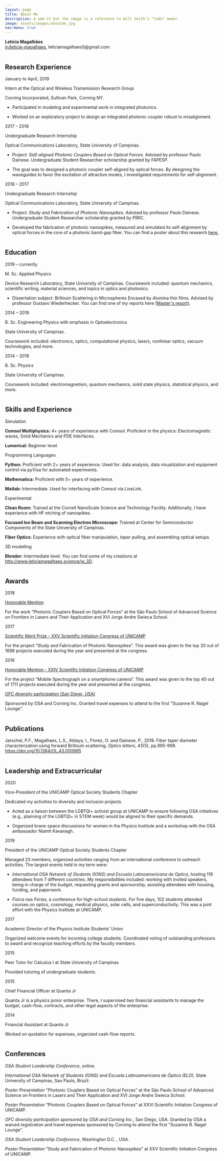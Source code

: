 ```yaml
---
layout: page
title: About Me
description: A web CV but the image is a reference to Will Smith's "tada" meme!
image: assets/images/aboutme.jpg
nav-menu: true
---
```


  <style>

    body.aboutme {
      margin: 0 auto;
      max-width: 50em;
      padding-left: 20px;
      padding-right: 20px;
      padding-top: 50px;
      padding-bottom: 50px;
      hyphens: auto;
      word-wrap: break-word;
      text-rendering: optimizeLegibility;
      font-kerning: normal;
    }

      p, h2, h3 {
        orphans: 3;
        widows: 3;
      }
      h2, h3, h4 {
        page-break-after: avoid;
      }
    }
    p {
      margin: 1em 0;
    }
    img {
      max-width: 100%;
    }
    h1, h2, h3, h4, h5, h6 {
      margin-top: 1.4em;
    }
    h5, h6 {
      font-size: 1em;
      font-style: italic;
    }
    h6 {
      font-weight: normal;
    }
    ol, ul {
      padding-left: 1.7em;
      margin-top: 1em;
    }
    li > ol, li > ul {
      margin-top: 0;
    }
    blockquote {
      margin: 1em 0 1em 1.7em;
      padding-left: 1em;
      border-left: 2px solid #ffffff;
      color:#cceeff;
    }
    code {
      font-family: Menlo, Monaco, 'Lucida Console', Consolas, monospace;
      font-size: 85%;
      margin: 0;
    }
    pre {
      margin: 1em 0;
      overflow: auto;
    }
    pre code {
      padding: 0;
      overflow: visible;
    }
    .sourceCode {
     background-color: transparent;
     overflow: visible;
    }
    hr {
      background-color: white;
      border: none;
      height: 1px;
      margin: 1em 0;
    }
    table {
      margin: 1em 0;
      border-collapse: collapse;
      width: 100%;
      overflow-x: auto;
      display: block;
      font-variant-numeric: lining-nums tabular-nums;
    }
    table caption {
      margin-bottom: 0.75em;
    }
    tbody {
      margin-top: 0.5em;
      border-top: 1px solid #ffffff;
      border-bottom: 1px solid #ffffff;
    }
    th {
      border-top: 1px solid #ffffff;
      padding: 0.25em 0.5em 0.25em 0.5em;
    }
    td {
      padding: 0.125em 0.5em 0.25em 0.5em;
    }
    header {
      margin-bottom: 4em;
      text-align: center;
    }

    code{white-space: pre-wrap;}
    span.smallcaps{font-variant: small-caps;}
    span.underline{text-decoration: underline;}
    div.column{display: inline-block; vertical-align: top; width: 50%;}
    div.hanging-indent{margin-left: 1.5em; text-indent: -1.5em;}
    ul.task-list{list-style: none;}
    .display.math{display: block; text-align: center; margin: 0.5rem auto;}
  </style>


<body class="aboutme">
<p><strong>Letícia Magalhães</strong><br />
<a href="https://www.linkedin.com/in/leticia-magalhaes/">in/leticia-magalhaes</a>, leticiamagalhaes5@gmail.com</p>
<div style="color: cvrulecolor">

<hr />
<h2>Research Experience</h2>
</div>
<p><span><span style="color: cvdurationcolor">January to April, 2019</span></span></p>
<p><span><span style="color: cvtitlecolor">Intern at the Optical and Wireless Transmission Research Group</span></span></p>
<p>Corning Incorporated, Sullivan Park, Corning NY.</p>
<ul>
<li><p>Participated in modeling and experimental work in integrated photonics.</p></li>
<li><p>Worked on an exploratory project to design an integrated photonic coupler robust to misalignment.</p></li>
</ul>
<p><span><span style="color: cvdurationcolor">2017 – 2018</span></span></p>
<p><span><span style="color: cvtitlecolor">Undergraduate Research Internship</span></span></p>
<p>Optical Communications Laboratory, State University of Campinas.</p>
<ul>
<li><p>Project: <em>Self-aligned Photonic Couplers Based on Optical Forces.</em> Advised by professor Paulo Dainese. Undergraduate Student Researcher scholarship granted by FAPESP.</p></li>
<li><p>The goal was to designed a photonic coupler self-aligned by optical forces. By designing the waveguides to favor the excitation of attractive modes, I investigated requirements for self-alignment.</p></li>
</ul>
<p><span><span style="color: cvdurationcolor">2016 – 2017</span></span></p>
<p><span><span style="color: cvtitlecolor">Undergraduate Research Internship</span></span></p>
<p>Optical Communications Laboratory, State University of Campinas.</p>
<ul>
<li><p>Project: <em>Study and Fabrication of Photonic Nanospikes.</em> Advised by professor Paulo Dainese. Undergraduate Student Researcher scholarship granted by PIBIC.</p></li>
<li><p>Developed the fabrication of photonic nanospikes, measured and simulated its self-alignment by optical forces in the core of a photonic band-gap fiber. You can find a poster about this research <a href="assets/pdf/Poster_PIBIC2017.pdf" target="blank">here.</a></p></li>
</ul>
<div style="color: cvrulecolor">
<hr />
<h2>Education</h2>
</div>
<p><span><span style="color: cvdurationcolor">2019 – currently</span></span></p>
<p><span><span style="color: cvtitlecolor">M. Sc. Applied Physics</span></span></p>
<p>Device Research Laboratory, State University of Campinas. Coursework included: quantum mechanics, scientific writing, material sciences, and topics in optics and photonics.</p>
<ul>
<li><p>Dissertation subject: Brillouin Scattering in Microspheres Encased by Alumina thin films. Advised by professor Gustavo Wiederhecker. You can find one of my reports here <a href="assets/pdf/Relatorio_Parcial_FAPESP_corrigido.pdf" target="blank">(Master's report)</a>.</p></li>
</ul>
<p><span><span style="color: cvdurationcolor">2014 – 2019</span></span></p>
<p><span><span style="color: cvtitlecolor">B. Sc. Engineering Physics with emphasis in Optoelectronics</span></span></p>
<p>State University of Campinas.</p>
<p>Coursework included: electronics, optics, computational physics, lasers, nonlinear optics, vacuum technologies, and more.</p>
<p><span><span style="color: cvdurationcolor">2014 – 2019</span></span></p>
<p><span><span style="color: cvtitlecolor">B. Sc. Physics</span></span></p>
<p>State University of Campinas.</p>
<p>Coursework included: electromagnetism, quantum mechanics, solid state physics, statistical physics, and more.</p>
<div style="color: cvrulecolor">
<hr />
<h2>Skills and Experience</h2>
</div>
<p><span><span style="color: cvheadingcolor">Simulation</span></span></p>
<p><strong>Comsol Multiphysics:</strong> 4+ years of experience with Comsol. Proficient in the physics: Electromagnetic waves, Solid Mechanics and PDE Interfaces.</p>
<p><strong>Lumerical:</strong> Beginner level.</p>
<p><span><span style="color: cvheadingcolor">Programming Languages</span></span></p>
<p><strong>Python:</strong> Proficient with 2+ years of experience. Used for: data analysis, data visualization and equipment control via pyVisa for automated experiments.</p>
<p><strong>Mathematica:</strong> Proficient with 5+ years of experience.</p>
<p><strong>Matlab:</strong> Intermediate. Used for interfacing with Comsol via LiveLink.</p>
<p><span><span style="color: cvheadingcolor">Experimental</span></span></p>
<p><strong>Clean Room:</strong> Trained at the Cornell NanoScale Science and Technology Facility. Additionally, I have experience with HF etching of nanospikes.</p>
<p><strong>Focused Ion Beam and Scanning Electron Microscope:</strong> Trained at Center for Semiconductor Components of the State University of Campinas.</p>
<p><strong>Fiber Optics:</strong> Experience with optical fiber manipulation, taper pulling, and assembling optical setups.</p>
<p><span><span style="color: cvheadingcolor">3D modelling</span></span></p>
<p><strong>Blender:</strong> Intermediate level. You can find some of my creations at <a href="http://www.leticiamagalhaes.science/w_3D.html">http://www.leticiamagalhaes.science/w_3D</a>.</p>
<div style="color: cvrulecolor">
<hr />
<h2>Awards</h2>
</div>
<p><span><span style="color: cvdurationcolor">2018</span></span></p>
<p><span><span style="color: cvtitlecolor"><a href= "https://sites.google.com/view/laserfrontiers/home?authuser=0">Honorable Mention </a></span></span></p>
<p>For the work “Photonic Couplers Based on Optical Forces” at the São Paulo School of Advanced Science on Frontiers in Lasers and Their Application and XVI Jorge Andre Swieca School.</p>
<p><span><span style="color: cvdurationcolor">2017</span></span></p>
<p><span><span style="color: cvtitlecolor"><a href="https://www.prp.unicamp.br/pibic/congressos/xxvcongresso/">Scientific Merit Prize - XXV Scientific Initiation Congress of UNICAMP</a></span></span></p>
<p>For the project “Study and Fabrication of Photonic Nanospikes”. This award was given to the top 20 out of 1698 projects executed during the year and presented at the congress.</p>
<p><span><span style="color: cvdurationcolor">2016</span></span></p>
<p><span><span style="color: cvtitlecolor"><a href="https://www.prp.unicamp.br/pibic/congressos/xxivcongresso/">Honorable Mention - XXIV Scientific Initiation Congress of UNICAMP</a></span></span></p>
<p>For the project “Mobile Spectrograph on a smartphone camera”. This award was given to the top 40 out of 1711 projects executed during the year and presented at the congress.</p>
<p><span><span style="color: cvtitlecolor"><a href="https://portal.ifi.unicamp.br/a-instituicao/noticias/13-outras-noticias/1001-ainda-sobre-as-mulheres-corning-inc-e-optical-society-of-america-promovem-viagem-de-aluna-do-ifgw-a-ofc-2018">OFC diversity participation (San Diego, USA)</a></span></span></p>
<p>Sponsored by OSA and Corning Inc. Granted travel expenses to attend to the first "Suzanne R. Nagel Lounge".</p>
<div style="color: cvrulecolor">
<hr />
<h2>Publications</h2>
</div>
<p>Jarschel, P.F., Magalhaes, L.S., Aldaya, I., Florez, O. and Dainese, P., 2018. Fiber taper diameter characterization using forward Brillouin scattering. <em>Optics letters</em>, 43(5), pp.995-998. <a href="https://doi.org/10.1364/OL.43.000995">https://doi.org/10.1364/OL.43.000995</a></p>


<div style="color: cvrulecolor">
<hr />
<h2>Leadership and Extracurricular</h2>
</div>
<p><span><span style="color: cvdurationcolor">2020</span></span></p>
<p><span><span style="color: cvtitlecolor">Vice-President of the UNICAMP Optical Society Students Chapter</span></span></p>
<p>Dedicated my activities to diversity and inclusion projects.</p>
<ul>
<li><p>Acted as a liaison between the LGBTQI+ activist group at UNICAMP to ensure following OSA initiatives (e.g., planning of the LGBTQI+ in STEM week) would be aligned to their specific demands.</p></li>
<li><p>Organized brave-space discussions for women in the Physics Institute and a workshop with the OSA ambassador Niamh Kavanagh.</p></li>
</ul>
<p><span><span style="color: cvdurationcolor">2019</span></span></p>
<p><span><span style="color: cvtitlecolor">President of the UNICAMP Optical Society Students Chapter</span></span></p>
<p>Managed 23 members, organized activities ranging from an international conference to outreach activities. The largest events held in my term were:</p>
<ul>
<li><p><em>International OSA Network of Students (IONS) and Escuela Latinoamericana de Optica</em>, hosting 119 attendees from 7 different countries. My responsibilities included: working with invited speakers, being in charge of the budget, requesting grants and sponsorship, assisting attendees with housing, funding, and paperwork.</p></li>
<li><p><em>Fisica nas Ferias</em>, a conference for high-school students. For five days, 102 students attended courses on optics, cosmology, medical physics, solar cells, and superconductivity. This was a joint effort with the Physics Institute at UNICAMP.</p></li>
</ul>
<p><span><span style="color: cvdurationcolor">2017</span></span></p>
<p><span><span style="color: cvtitlecolor">Academic Director of the Physics Institute Students’ Union</span></span></p>
<p>Organized welcome events for incoming college students. Coordinated voting of outstanding professors to award and recognize teaching efforts by the faculty members.</p>
<p><span><span style="color: cvdurationcolor">2015</span></span></p>
<p><span><span style="color: cvtitlecolor">Peer Tutor for Calculus I at State University of Campinas</span></span></p>
<p>Provided tutoring of undergraduate students.</p>
<p><span><span style="color: cvdurationcolor">2015</span></span></p>
<p><span><span style="color: cvtitlecolor">Chief Financial Officer at Quanta Jr</span></span></p>
<p>Quanta Jr is a physics junior enterprise. There, I supervised two financial assistants to manage the budget, cash-flow, contracts, and other legal aspects of the enterprise.</p>
<p><span><span style="color: cvdurationcolor">2014</span></span></p>
<p><span><span style="color: cvtitlecolor">Financial Assistant at Quanta Jr</span></span></p>
<p>Worked on quotation for expenses, organized cash-flow reports.</p>
<div style="color: cvrulecolor">
<hr />
<h2>Conferences</h2>
</div>
<p><em>OSA Student Leadership Conference</em>, online.</p>
<p><em>International OSA Network of Students (IONS) and Escuela Latinoamericana de Óptica (ELO)</em>, State University of Campinas, Sao Paulo, Brazil.</p>
<p><em>Poster Presentation</em> "Photonic Couplers Based on Optical Forces” at the São Paulo School of Advanced Science on Frontiers in Lasers and Their Application and XVI Jorge Andre Swieca School.</p>
<p><em>Poster Presentation</em> “Photonic Couplers Based on Optical Forces” at XXVI Scientific Initiation Congress of UNICAMP.</p>
<p><em>OFC diversity participation sponsored by OSA and Corning Inc.</em>, San Diego, USA. Granted by OSA a waived registration and travel expenses sponsored by Corning to attend the first "Suzanne R. Nagel Lounge".</p>
<p><em>OSA Student Leadership Conference</em>, Washington D.C. , USA.</p>
<p><em>Poster Presentation</em> “Study and Fabrication of Photonic Nanospikes” at XXV Scientific Initiation Congress of UNICAMP.</p>
</body>
